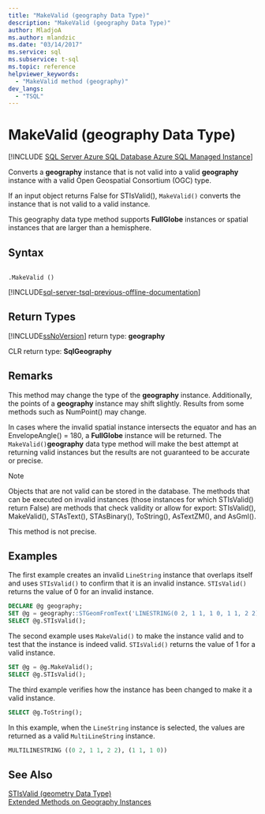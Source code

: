 ```yaml
---
title: "MakeValid (geography Data Type)"
description: "MakeValid (geography Data Type)"
author: MladjoA
ms.author: mlandzic
ms.date: "03/14/2017"
ms.service: sql
ms.subservice: t-sql
ms.topic: reference
helpviewer_keywords:
  - "MakeValid method (geography)"
dev_langs:
  - "TSQL"
---
```

# MakeValid (geography Data Type)
[!INCLUDE [SQL Server Azure SQL Database Azure SQL Managed Instance](../../includes/applies-to-version/sql-asdb-asdbmi.md)]

  Converts a **geography** instance that is not valid into a valid **geography** instance with a valid Open Geospatial Consortium (OGC) type.  
  
 If an input object returns False for STIsValid(), `MakeValid()` converts the instance that is not valid to a valid instance.  
  
 This geography data type method supports **FullGlobe** instances or spatial instances that are larger than a hemisphere.  
  
## Syntax  
  
```  
  
.MakeValid ()  
```  

[!INCLUDE[sql-server-tsql-previous-offline-documentation](../../includes/sql-server-tsql-previous-offline-documentation.md)]

## Return Types
 [!INCLUDE[ssNoVersion](../../includes/ssnoversion-md.md)] return type: **geography**  
  
 CLR return type: **SqlGeography**  
  
## Remarks  
 This method may change the type of the **geography** instance. Additionally, the points of a **geography** instance may shift slightly. Results from some methods such as NumPoint() may change.  
  
 In cases where the invalid spatial instance intersects the equator and has an EnvelopeAngle() = 180, a **FullGlobe** instance will be returned. The `MakeValid()`**geography** data type method will make the best attempt at returning valid instances but the results are not guaranteed to be accurate or precise.  
  
> [!NOTE]  
>  Objects that are not valid can be stored in the database. The methods that can be executed on invalid instances (those instances for which STIsValid() return False) are methods that check validity or allow for export: STIsValid(), MakeValid(), STAsText(), STAsBinary(), ToString(), AsTextZM(), and AsGml().  
  
 This method is not precise.  
  
## Examples  
 The first example creates an invalid `LineString` instance that overlaps itself and uses `STIsValid()` to confirm that it is an invalid instance. `STIsValid()` returns the value of 0 for an invalid instance.  
  
```sql
DECLARE @g geography;  
SET @g = geography::STGeomFromText('LINESTRING(0 2, 1 1, 1 0, 1 1, 2 2)', 4326);  
SELECT @g.STIsValid();  
```  
  
 The second example uses `MakeValid()` to make the instance valid and to test that the instance is indeed valid. `STIsValid()` returns the value of 1 for a valid instance.  
  
```sql
SET @g = @g.MakeValid();  
SELECT @g.STIsValid();  
```  
  
 The third example verifies how the instance has been changed to make it a valid instance.  
  
```sql
SELECT @g.ToString();  
```  
  
 In this example, when the `LineString` instance is selected, the values are returned as a valid `MultiLineString` instance.  
  
```sql
MULTILINESTRING ((0 2, 1 1, 2 2), (1 1, 1 0))  
```  
  
## See Also  
 [STIsValid &#40;geometry Data Type&#41;](../../t-sql/spatial-geometry/stisvalid-geometry-data-type.md)   
 [Extended Methods on Geography Instances](../../t-sql/spatial-geography/extended-methods-on-geography-instances.md)  
  
  
